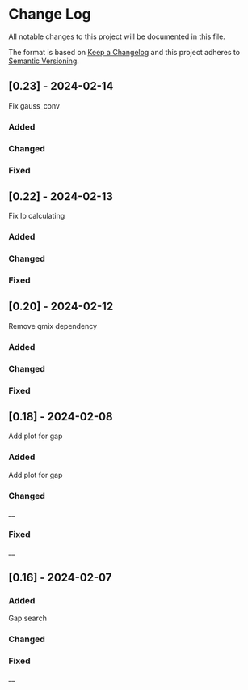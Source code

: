 
# Change Log
All notable changes to this project will be documented in this file.

The format is based on [Keep a Changelog](http://keepachangelog.com/)
and this project adheres to [Semantic Versioning](http://semver.org/).

## [0.23] - 2024-02-14
Fix gauss_conv

### Added


### Changed

### Fixed

## [0.22] - 2024-02-13
Fix Ip calculating

### Added


### Changed

### Fixed

## [0.20] - 2024-02-12
Remove qmix dependency

### Added


### Changed

### Fixed

## [0.18] - 2024-02-08

Add plot for gap

### Added
 Add plot for gap
### Changed
__

### Fixed

__

## [0.16] - 2024-02-07

### Added

Gap search

### Changed

### Fixed

__
